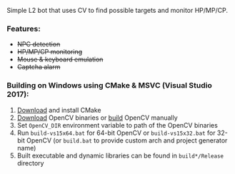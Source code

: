 Simple L2 bot that uses CV to find possible targets and monitor HP/MP/CP.

### Features:

* ~~NPC detection~~
* ~~HP/MP/CP monitoring~~
* ~~Mouse & keyboard emulation~~
* ~~Captcha alarm~~

### Building on Windows using CMake & MSVC (Visual Studio 2017):

1. [Download](https://cmake.org/download/) and install CMake
2. [Download](https://opencv.org/releases.html) OpenCV binaries or [build](https://github.com/opencv/opencv) OpenCV manually
3. Set `OpenCV_DIR` environment variable to path of the OpenCV binaries
4. Run `build-vs15x64.bat` for 64-bit OpenCV or `build-vs15x32.bat` for 32-bit OpenCV (or `build.bat` to provide custom arch and project generator name)
5. Built executable and dynamic libraries can be found in `build*/Release` directory
